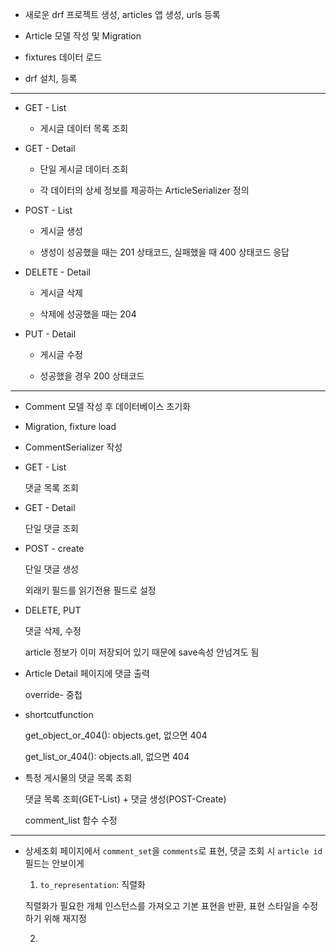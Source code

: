 - 새로운 drf 프로젝트 생성, articles 앱 생성, urls 등록

- Article 모델 작성 및 Migration

- fixtures 데이터 로드

- drf 설치, 등록

---

- GET - List

  - 게시글 데이터 목록 조회

- GET - Detail

  - 단일 게시글 데이터 조회

  - 각 데이터의 상세 정보를 제공하는 ArticleSerializer 정의

- POST - List

  - 게시글 생성

  - 생성이 성공했을 때는 201 상태코드, 실패했을 때 400 상태코드 응답

- DELETE - Detail

  - 게시글 삭제

  - 삭제에 성공했을 때는 204

- PUT - Detail
 
  - 게시글 수정

  - 성공했을 경우 200 상태코드

---

- Comment 모델 작성 후 데이터베이스 초기화

- Migration, fixture load

- CommentSerializer 작성

- GET - List

  댓글 목록 조회

- GET - Detail

  단일 댓글 조회

- POST - create

  단일 댓글 생성

  외래키 필드를 읽기전용 필드로 설정

- DELETE, PUT

  댓글 삭제, 수정

  article 정보가 이미 저장되어 있기 때문에 save속성 안넘겨도 됨

- Article Detail 페이지에 댓글 출력

  override- 중첩

- shortcutfunction

  get_object_or_404(): objects.get, 없으면 404

  get_list_or_404(): objects.all, 없으면 404

- 특정 게시물의 댓글 목록 조회

  댓글 목록 조회(GET-List) + 댓글 생성(POST-Create)

  comment_list 함수 수정

---

- 상세조회 페이지에서 `comment_set`을 `comments`로 표현, 댓글 조회 시 `article id` 필드는 안보이게

  1. `to_representation`: 직렬화

  직렬화가 필요한 개체 인스턴스를 가져오고 기본 표현을 반환, 표현 스타일을 수정하기 위해 재지정

  2. 